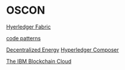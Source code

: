 # OSCON
<a href="https://www.hyperledger.org/projects/fabric">Hyerledger Fabric</a>
<p>
<A HREF="https://developer.ibm.com/code/technologies/blockchain/">code patterns</h1></a>
<p><A HREF="http://localhost:4200/">Decentralized Energy</a>
  <a href="http://composer-playground.mybluemix.net/">Hyperledger Composer</a><p>
  <a href="https://vehicle-manufacture-uneradicative-insolence.mybluemix.net/tutorial">The IBM Blockchain Cloud</a>  
